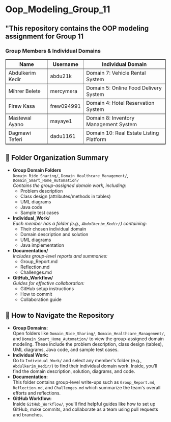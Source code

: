 # Oop_Modeling_Group_11
<!DOCTYPE html>
<html>

<body>
  <h2>"This repository contains the OOP modeling assignment for Group
11</h2>
  <h3>Group Members & Individual Domains</h3>


  <table border="1" cellpadding="8" cellspacing="0">
    <tr>
      <th>Name</th>
      <th>Username</th>
      <th>Individual Domain</th>
    </tr>
    <tr>
      <td>Abdulkerim Kedir</td>
      <td>abdu21k</td>
      <td>Domain 7: Vehicle Rental System</td>
    </tr>
    <tr>
      <td>Mihrer Belete</td>
      <td>mercymera</td>
      <td>Domain 5: Online Food Delivery System</td>
    </tr>
    <tr>
      <td>Firew Kasa</td>
      <td>frew094991</td>
      <td>Domain 4: Hotel Reservation System </td>
    </tr>
    <tr>
      <td>Mastewal Ayano</td>
      <td>mayaye1</td>
      <td>Domain 8: Inventory Management System</td>
    </tr>
    <tr>
      <td>Dagmawi Teferi</td>
      <td>dadu1161</td>
      <td>Domain 10: Real Estate Listing Platform</td>
    </tr>
  </table>
  <h2>📁 Folder Organization Summary</h2>

<ul>
  <li>
    <strong>Group Domain Folders</strong><br>
    <code>Domain_Ride_Sharing/</code>, <code>Domain_Healthcare_Management/</code>, <code>Domain_Smart_Home_Automation/</code><br>
    <em>Contains the group-assigned domain work, including:</em>
    <ul>
      <li>Problem description</li>
      <li>Class design (attributes/methods in tables)</li>
      <li>UML diagrams</li>
      <li>Java code</li>
      <li>Sample test cases</li>
    </ul>
  </li>

  <li>
    <strong>Individual_Work/</strong><br>
    <em>Each member has a folder (e.g., <code>Abdulkerim_Kedir/</code>) containing:</em>
    <ul>
      <li>Their chosen individual domain</li>
      <li>Domain description and solution</li>
      <li>UML diagrams</li>
      <li>Java implementation</li>
    </ul>
  </li>

  <li>
    <strong>Documentation/</strong><br>
    <em>Includes group-level reports and summaries:</em>
    <ul>
      <li>Group_Report.md</li>
      <li>Reflection.md</li>
      <li>Challenges.md</li>
    </ul>
  </li>

  <li>
    <strong>GitHub_Workflow/</strong><br>
    <em>Guides for effective collaboration:</em>
    <ul>
      <li>GitHub setup instructions</li>
      <li>How to commit</li>
      <li>Collaboration guide</li>
    </ul>
  </li>
</ul>
<h2>🧭 How to Navigate the Repository</h2>

<ul>
  <li>
    <strong>Group Domains:</strong><br>
    Open folders like <code>Domain_Ride_Sharing/</code>, <code>Domain_Healthcare_Management/</code>, and <code>Domain_Smart_Home_Automation/</code> to view the group-assigned domain modeling. These include the problem description, class design (tables), UML diagrams, Java code, and sample test cases.
  </li>

  <li>
    <strong>Individual Work:</strong><br>
    Go to <code>Individual_Work/</code> and select any member's folder (e.g., <code>Abdulkerim_Kedir/</code>) to find their individual domain work. Inside, you'll find the domain description, solution, diagrams, and code.
  </li>

  <li>
    <strong>Documentation:</strong><br>
    This folder contains group-level write-ups such as <code>Group_Report.md</code>, <code>Reflection.md</code>, and <code>Challenges.md</code> which summarize the team's overall efforts and reflections.
  </li>

  <li>
    <strong>GitHub Workflow:</strong><br>
    Inside <code>GitHub_Workflow/</code>, you'll find helpful guides like how to set up GitHub, make commits, and collaborate as a team using pull requests and branches.
  </li>
</ul>



</body>
</html>




